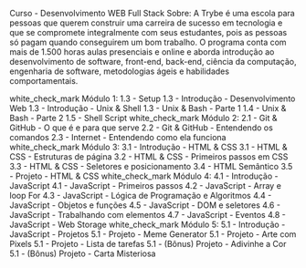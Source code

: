 Curso - Desenvolvimento WEB Full Stack
Sobre:
A Trybe é uma escola para pessoas que querem construir uma carreira de sucesso em tecnologia e que se compromete integralmente com seus estudantes, pois as pessoas só pagam quando conseguirem um bom trabalho. O programa conta com mais de 1.500 horas aulas presenciais e online e aborda introdução ao desenvolvimento de software, front-end, back-end, ciência da computação, engenharia de software, metodologias ágeis e habilidades comportamentais.

white_check_mark Módulo 1:
1.3 - Setup
1.3 - Introdução - Desenvolvimento Web
1.3 - Introdução - Unix & Shell
1.3 - Unix & Bash - Parte 1
1.4 - Unix & Bash - Parte 2
1.5 - Shell Script
white_check_mark Módulo 2:
2.1 - Git & GitHub - O que é e para que serve
2.2 - Git & GitHub - Entendendo os comandos
2.3 - Internet - Entendendo como ela funciona
white_check_mark Módulo 3:
3.1 - Introdução - HTML & CSS
3.1 - HTML & CSS - Estruturas de página
3.2 - HTML & CSS - Primeiros passos em CSS
3.3 - HTML & CSS - Seletores e posicionamento
3.4 - HTML Semântico
3.5 - Projeto - HTML & CSS
white_check_mark Módulo 4:
4.1 - Introdução - JavaScript
4.1 - JavaScript - Primeiros passos
4.2 - JavaScript - Array e loop For
4.3 - JavaScript - Lógica de Programação e Algoritmos
4.4 - JavaScript - Objetos e funções
4.5 - JavaScript - DOM e seletores
4.6 - JavaScript - Trabalhando com elementos
4.7 - JavaScript - Eventos
4.8 - JavaScript - Web Storage
white_check_mark Módulo 5:
5.1 - Introdução - JavaScript - Projetos
5.1 - Projeto - Meme Generator
5.1 - Projeto - Arte com Pixels
5.1 - Projeto - Lista de tarefas
5.1 - (Bônus) Projeto - Adivinhe a Cor
5.1 - (Bônus) Projeto - Carta Misteriosa